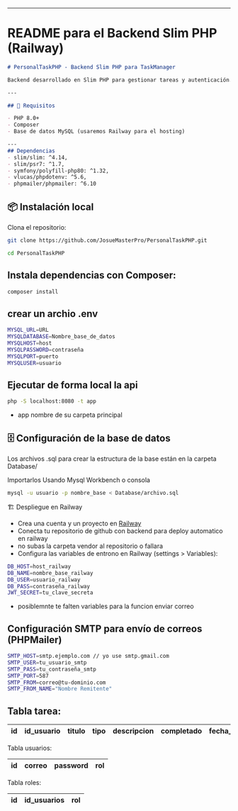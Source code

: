 
---

# README para el **Backend Slim PHP (Railway)**

```markdown
# PersonalTaskPHP - Backend Slim PHP para TaskManager

Backend desarrollado en Slim PHP para gestionar tareas y autenticación.

---

## 🚀 Requisitos

- PHP 8.0+  
- Composer  
- Base de datos MySQL (usaremos Railway para el hosting)

---
## Dependencias
- slim/slim: ^4.14,
- slim/psr7: ^1.7,
- symfony/polyfill-php80: ^1.32,
- vlucas/phpdotenv: ^5.6,
- phpmailer/phpmailer: ^6.10
```
## 📦 Instalación local

Clona el repositorio:

```sh
git clone https://github.com/JosueMasterPro/PersonalTaskPHP.git

```

```sh
cd PersonalTaskPHP
 ```

## Instala dependencias con Composer:
```sh
composer install
```

## crear un archio .env

```sh
MYSQL_URL=URL
MYSQLDATABASE=Nombre_base_de_datos
MYSQLHOST=host
MYSQLPASSWORD=contraseña
MYSQLPORT=puerto
MYSQLUSER=usuario
```
## Ejecutar de forma local la api
```sh
php -S localhost:8080 -t app
```
- app nombre de su carpeta principal
## 🗄️ Configuración de la base de datos
 Los archivos .sql para crear la estructura de la base están en la carpeta Database/

 Importarlos Usando Mysql Workbench o consola

```sh
mysql -u usuario -p nombre_base < Database/archivo.sql
```

🏗️ Despliegue en Railway
- Crea una cuenta y un proyecto en [Railway](https://railway.app/)
- Conecta tu repositorio de github con backend para deploy automatico en railway
- no subas la carpeta vendor al repositorio o fallara
- Configura las variables de entrono en Railway (settings > Variables):

```sh
DB_HOST=host_railway
DB_NAME=nombre_base_railway
DB_USER=usuario_railway
DB_PASS=contraseña_railway
JWT_SECRET=tu_clave_secreta
```

- posiblemnte te falten variables para la funcion enviar correo
## Configuración SMTP para envío de correos (PHPMailer)

```sh
SMTP_HOST=smtp.ejemplo.com // yo use smtp.gmail.com
SMTP_USER=tu_usuario_smtp
SMTP_PASS=tu_contraseña_smtp
SMTP_PORT=587
SMTP_FROM=correo@tu-dominio.com
SMTP_FROM_NAME="Nombre Remitente"
```

## Tabla tarea: 

| id | id_usuario | titulo | tipo | descripcion | completado | fecha_final | fecha_creacion|
|----|------------|--------|------|-------------|------------|-------------|---------------|

Tabla usuarios:

| id | correo | password | rol |
|----|--------|----------|-----|

Tabla roles:

| id | id_usuarios | rol |
|----|-------------|-----|
